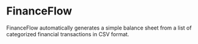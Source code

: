 # FinanceFlow
FinanceFlow automatically generates a simple balance sheet from a list of categorized financial transactions in CSV format.
